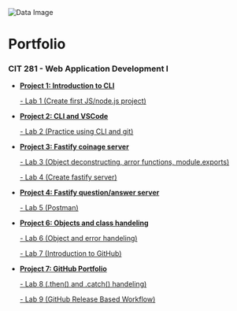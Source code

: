 <img src="background-image.jpg" alt="Data Image">


<h1> Portfolio</h1>
<h3>CIT 281 - Web Application Development I</h3>
<ul>
    <li><strong><a href="https://github.com/garnold-uo/cit-p1">Project 1: Introduction to CLI</a></strong></li>
        <dl><a href="https://github.com/garnold-uo/cit281-lab1">    -   Lab 1 (Create first JS/node.js project)</a></dl>
     <li><strong><a href="https://github.com/garnold-uo/cit281-p2">Project 2: CLI and VSCode</a></strong></li>
        <dl><a href="https://github.com/garnold-uo/cit281-lab2">    -   Lab 2 (Practice using CLI and git)</a></dl>
    <li><strong><a href="https://github.com/garnold-uo/cit281-p3">Project 3: Fastify coinage server</a></strong></li>    
        <dl><a href="https://github.com/garnold-uo/cit281-lab3">    -   Lab 3 (Object deconstructing, arror functions, module.exports)</a></dl>
        <dl><a href="https://github.com/garnold-uo/cit281-lab4">    -   Lab 4 (Create fastify server)</a></dl>
    <li><strong><a href="https://github.com/garnold-uo/cit281-p4">Project 4: Fastify question/answer server</a></strong></li>    
        <dl><a href="https://github.com/garnold-uo/cit281-lab5">    -   Lab 5 (Postman)</a></dl>
    <li><strong><a href="https://github.com/garnold-uo/cit281-p6">Project 6: Objects and class handeling</a></strong></li>  
        <dl><a href="https://github.com/garnold-uo/cit281-lab6">    -   Lab 6 (Object and error handeling)</a></dl>
        <dl><a href="https://github.com/garnold-uo/cit281-lab7">    -   Lab 7 (Introduction to GitHub)</a></dl>
    <li><strong><a href="https://github.com/garnold-uo/cit281-p7">Project 7: GitHub Portfolio</a></strong></li>  
        <dl><a href="https://github.com/garnold-uo/cit281-lab8">    -   Lab 8 (.then() and .catch() handeling)</a></dl>
        <dl><a href="https://github.com/garnold-uo/cit281-lab9">    -   Lab 9 (GitHub Release Based Workflow)</a></dl>    
</ul>
